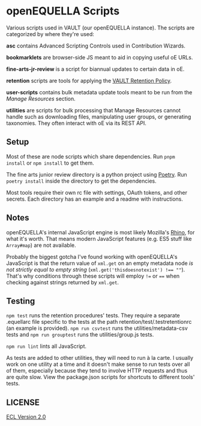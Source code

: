 # openEQUELLA Scripts

Various scripts used in VAULT (our openEQUELLA instance). The scripts are categorized by where they're used:

**asc** contains Advanced Scripting Controls used in Contribution Wizards.

**bookmarklets** are browser-side JS meant to aid in copying useful oE URLs.

**fine-arts-jr-review** is a script for biannual updates to certain data in oE.

**retention** scripts are tools for applying the [VAULT Retention Policy](https://portal.cca.edu/essentials/technology-services/web-services/vault/vault-retention-policy/).

**user-scripts** contains bulk metadata update tools meant to be run from the _Manage Resources_ section.

**utilities** are scripts for bulk processing that Manage Resources cannot handle such as downloading files, manipulating user groups, or generating taxonomies. They often interact with oE via its REST API.

## Setup

Most of these are node scripts which share dependencies. Run `pnpm install` or `npm install` to get them.

The fine arts junior review directory is a python project using [Poetry](https://python-poetry.org/). Run `poetry install` inside the directory to get the dependencies.

Most tools require their own rc file with settings, OAuth tokens, and other secrets. Each directory has an example and a readme with instructions.

## Notes

openEQUELLA's internal JavaScript engine is most likely Mozilla's [Rhino](https://developer.mozilla.org/en-US/docs/Mozilla/Projects/Rhino), for what it's worth. That means modern JavaScript features (e.g. ES5 stuff like `Array#map`) are not available.

Probably the biggest gotcha I've found working with openEQUELLA's JavaScript is that the return value of `xml.get` on an empty metadata node _is not strictly equal to empty string_ (`xml.get('thisdoesnotexist') !== ""`). That's why conditions through these scripts will employ `!=` or `==` when checking against strings returned by `xml.get`.

## Testing

`npm test` runs the retention procedures' tests. They require a separate .equellarc file specific to the tests at the path retention/test/.testretentionrc (an example is provided). `npm run csvtest` runs the utilities/metadata-csv tests and `npm run grouptest` runs the utilities/group.js tests.

`npm run lint` lints all JavaScript.

As tests are added to other utilities, they will need to run à la carte. I usually work on one utility at a time and it doesn't make sense to run tests over all of them, especially because they tend to involve HTTP requests and thus are quite slow. View the package.json scripts for shortcuts to different tools' tests.

## LICENSE

[ECL Version 2.0](https://opensource.org/licenses/ECL-2.0)
